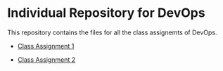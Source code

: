 # Individual Repository for DevOps

This repository contains the files for all the class assignemts of DevOps.

* [Class Assignment 1](https://bitbucket.org/martalribeiro/devops-19-20-a-1191779/src/master/ca1/)

* [Class Assignment 2](https://bitbucket.org/martalribeiro/devops-19-20-a-1191779/src/master/ca2/)